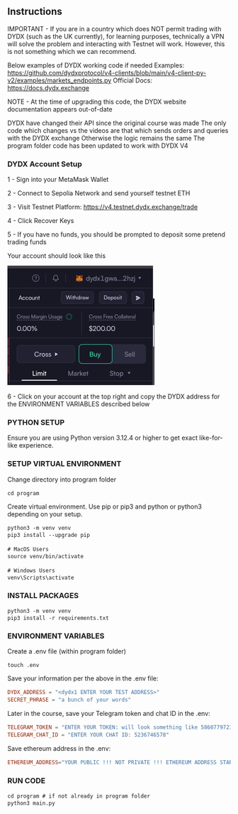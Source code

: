 ## Instructions

IMPORTANT - If you are in a country which does NOT permit trading with DYDX (such as the UK currently),
for learning purposes, technically a VPN will solve the problem and interacting with Testnet will work.
However, this is not something which we can recommend.

Below examples of DYDX working code if needed
Examples: https://github.com/dydxprotocol/v4-clients/blob/main/v4-client-py-v2/examples/markets_endpoints.py
Official Docs: https://docs.dydx.exchange

NOTE - At the time of upgrading this code, the DYDX website documentation appears out-of-date

DYDX have changed their API since the original course was made
The only code which changes vs the videos are that which sends orders and queries with the DYDX exchange
Otherwise the logic remains the same
The program folder code has been updated to work with DYDX V4

### DYDX Account Setup

1 - Sign into your MetaMask Wallet

2 - Connect to Sepolia Network and send yourself testnet ETH

3 - Visit Testnet Platform: https://v4.testnet.dydx.exchange/trade

4 - Click Recover Keys

5 - If you have no funds, you should be prompted to deposit some pretend trading funds

Your account should look like this

![alt text](image.png)

6 - Click on your account at the top right and copy the DYDX address for the ENVIRONMENT VARIABLES described below

### PYTHON SETUP

Ensure you are using Python version 3.12.4 or higher to get exact like-for-like experience.

### SETUP VIRTUAL ENVIRONMENT

Change directory into program folder

```shell
cd program
```

Create virtual environment. Use pip or pip3 and python or python3 depending on your setup.

```shell
python3 -m venv venv
pip3 install --upgrade pip

# MacOS Users
source venv/bin/activate

# Windows Users
venv\Scripts\activate
```

### INSTALL PACKAGES

```shell
python3 -m venv venv
pip3 install -r requirements.txt
```

### ENVIRONMENT VARIABLES

Create a .env file (within program folder)

```shell
touch .env
```

Save your information per the above in the .env file:

```conf
DYDX_ADDRESS = "<dydx1 ENTER YOUR TEST ADDRESS>"
SECRET_PHRASE = "a bunch of your words"
```

Later in the course, save your Telegram token and chat ID in the .env:

```conf
TELEGRAM_TOKEN = "ENTER YOUR TOKEN: will look something like 5860779723:AAGABUQiYet-jI9txy20-hAsEgt7NypNwUI"
TELEGRAM_CHAT_ID = "ENTER YOUR CHAT ID: 5236746578"
```

Save ethereum address in the .env:

```conf
ETHEREUM_ADDRESS="YOUR PUBLIC !!! NOT PRIVATE !!! ETHEREUM ADDRESS STARTING WITH 0x 0x0d0..."
```

### RUN CODE

```shell
cd program # if not already in program folder
python3 main.py
```
